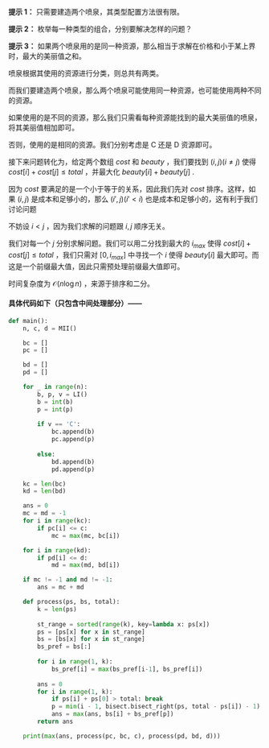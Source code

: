 **提示 1：** 只需要建造两个喷泉，其类型配置方法很有限。

**提示 2：** 枚举每一种类型的组合，分别要解决怎样的问题？

**提示 3：** 如果两个喷泉用的是同一种资源，那么相当于求解在价格和小于某上界时，最大的美丽值之和。

喷泉根据其使用的资源进行分类，则总共有两类。

而我们要建造两个喷泉，那么两个喷泉可能使用同一种资源，也可能使用两种不同的资源。

如果使用的是不同的资源，那么我们只需看每种资源能找到的最大美丽值的喷泉，将其美丽值相加即可。

否则，使用的是相同的资源。我们分别考虑是 C 还是 D 资源即可。

接下来问题转化为，给定两个数组 $cost$ 和 $beauty$ ，我们要找到 $(i,j)(i\neq j)$ 使得 $cost[i]+cost[j]\leq total$ ，并最大化 $beauty[i]+beauty[j]$ .

因为 $cost$ 要满足的是一个小于等于的关系，因此我们先对 $cost$ 排序。这样，如果 $(i, j)$ 是成本和足够小的，那么 $(i',j) (i'\lt i)$ 也是成本和足够小的，这有利于我们讨论问题

不妨设 $i\lt j$ ，因为我们求解的问题跟 $i,j$ 顺序无关。

我们对每一个 $j$ 分别求解问题。我们可以用二分找到最大的 $i_{max}$ 使得 $cost[i]+cost[j]\leq total$ ，我们只需对 $[0,i_{max}]$ 中寻找一个 $i$ 使得 $beauty[i]$ 最大即可。而这是一个前缀最大值，因此只需预处理前缀最大值即可。

时间复杂度为 $\mathcal{O}(n\log n)$ ，来源于排序和二分。

#### 具体代码如下（只包含中间处理部分）——

```Python []
def main():
    n, c, d = MII()

    bc = []
    pc = []

    bd = []
    pd = []

    for _ in range(n):
        b, p, v = LI()
        b = int(b)
        p = int(p)
        
        if v == 'C':
            bc.append(b)
            pc.append(p)
        
        else:
            bd.append(b)
            pd.append(p)

    kc = len(bc)
    kd = len(bd)

    ans = 0
    mc = md = -1
    for i in range(kc):
        if pc[i] <= c:
            mc = max(mc, bc[i])

    for i in range(kd):
        if pd[i] <= d:
            md = max(md, bd[i])

    if mc != -1 and md != -1:
        ans = mc + md

    def process(ps, bs, total):
        k = len(ps)
        
        st_range = sorted(range(k), key=lambda x: ps[x])
        ps = [ps[x] for x in st_range]
        bs = [bs[x] for x in st_range]
        bs_pref = bs[:]
        
        for i in range(1, k):
            bs_pref[i] = max(bs_pref[i-1], bs_pref[i])
        
        ans = 0
        for i in range(1, k):
            if ps[i] + ps[0] > total: break
            p = min(i - 1, bisect.bisect_right(ps, total - ps[i]) - 1)
            ans = max(ans, bs[i] + bs_pref[p])
        return ans

    print(max(ans, process(pc, bc, c), process(pd, bd, d)))
```